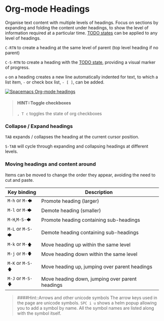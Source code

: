 # Org-mode Headings

Organise text content with multiple levels of headings.  Focus on sections by expanding and folding the content under headings, to show the level of information required at a particular time. [TODO states](todo-states.md) can be applied to any level of headings.

`C-RTN` to create a heading at the same level of parent (top level heading if no parent)

`C-S-RTN` to create a heading with the [TODO state](todo-states.md), providing a visual marker of progress.

`o` on a heading creates a new line automatically indented for text, to which a list item, `-` or check box list, `- [ ]`, can be added.

[![Spacemacs Org-mode headings](/images/spacemacs-orgmode-headings-example.png)](/images/spacemacs-orgmode-headings-example.png)

> #### HINT::Toggle checkboxes
> `, T c` toggles the state of org checkboxes


### Collapse / Expand headings

`TAB` expands / collapses the heading at the current cursor position.

`S-TAB` will cycle through expanding and collapsing headings at different levels.


### Moving headings and content around

Items can be moved to change the order they appear, avoiding the need to cut and paste.

| Key binding      | Description                                     |
|------------------|-------------------------------------------------|
| `M-h` or `M-🡄`   | Promote heading (larger)                        |
| `M-l` or `M-🡆`   | Demote heading (smaller)                        |
| `M-H`,`M-S-🡄`    | Promote heading containing sub-headings         |
| `M-L` or `M-S-🡆` | Demote heading containing sub-headings          |
| `M-k` or `M-🡅`   | Move heading up within the same level           |
| `M-j` or `M-🡇`   | Move heading down within the same level         |
| `M-K` or `M-S-🡅` | Move heading up, jumping over parent headings   |
| `M-J` or `M-S-🡇` | Move heading down, jumping over parent headings |


> ####Hint::Arrows and other unicode symbols
> The arrow keys used in the page are unicode symbols. `SPC i u` shows a helm popup allowing you to add a symbol by name.  All the symbol names are listed along with the symbol itself.
